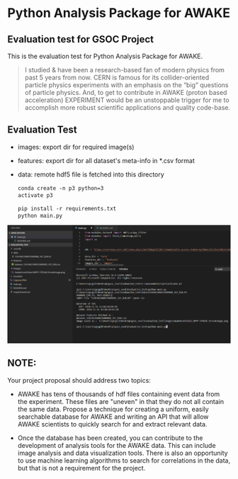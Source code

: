 # Python Analysis Package for AWAKE


## Evaluation test for GSOC Project

This is the evaluation test for Python Analysis Package for AWAKE. 
> I studied & have been a research-based fan of modern physics from past 5 years from now. CERN is famous for its collider-oriented particle physics experiments with an emphasis on the “big” questions of particle physics. And, to get to contribute in AWAKE (proton based acceleration) EXPERIMENT would be an unstoppable trigger for me to accomplish more robust scientific applications and quality code-base.

## Evaluation Test 

- images: export dir for required image(s)
- features: export dir for all dataset's meta-info in *.csv format
- data: remote hdf5 file is fetched into this directory


    ```
    conda create -n p3 python=3
    activate p3
    ```

    ```
    pip install -r requirements.txt
    python main.py
    ```


![Execution Test](Capture.PNG)


## NOTE: 

Your project proposal should address two topics:

- AWAKE has tens of thousands of hdf files containing event data from the experiment. These files are "uneven" in that they do not all contain the same data. Propose a technique for creating a uniform, easily searchable database for AWAKE and writing an API that will allow AWAKE scientists to quickly search for and extract relevant data.

- Once the database has been created, you can contribute to the development of analysis tools for the AWAKE data. This can include image analysis and data visualization tools. There is also an opportunity to use machine learning algorithms to search for correlations in the data, but that is not a requirement for the project.

